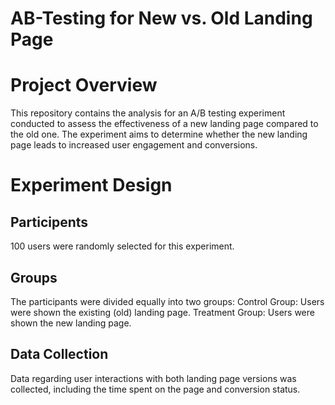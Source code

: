 # AB-Testing for New vs. Old Landing Page
# Project Overview
This repository contains the analysis for an A/B testing experiment conducted to assess the effectiveness of a new landing page compared to the old one. The experiment aims to determine whether the new landing page leads to increased user engagement and conversions.
# Experiment Design
## Participents
100 users were randomly selected for this experiment.
## Groups
The participants were divided equally into two groups:
Control Group: Users were shown the existing (old) landing page.
Treatment Group: Users were shown the new landing page.
## Data Collection
Data regarding user interactions with both landing page versions was collected, including the time spent on the page and conversion status.
